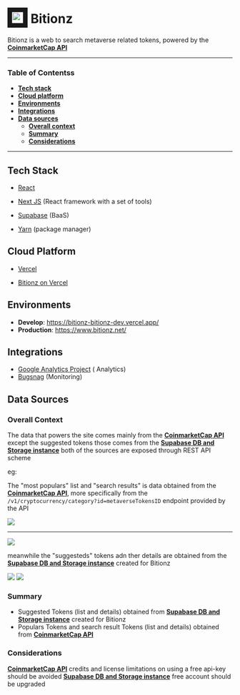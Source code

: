 <img src="https://cjpoeqgxfkzoleidhjwu.supabase.co/storage/v1/object/public/bitionz/public/logo" width="25" height="25" border="10" /> Bitionz
======

Bitionz is a web to search metaverse related tokens, powered by
the  **[CoinmarketCap API](https://coinmarketcap.com/api/documentation/v1/)**

----

### Table of Contentss

- **[Tech stack](#tech-stack)**<br>
- **[Cloud platform](#cloud-platform)**<br>
- **[Environments](#environments)**<br>
- **[Integrations](#integrations)**<br>
- **[Data sources](#data-sources)**<br>
    - **[Overall context](#overall-context)**<br>
    - **[Summary](#summary)**<br>
    - **[Considerations](#considerations)**<br>

---

## Tech Stack

- [React](https://es.reactjs.org/)

- [Next JS](https://nextjs.org/) (React framework with a set of tools)

- [Supabase](https://supabase.com/docs) (BaaS)

- [Yarn](https://yarnpkg.com/) (package manager)

## Cloud Platform

- [Vercel](https://vercel.com/)

- [Bitionz on Vercel ](https://vercel.com/bitionz-dev/bitionz)

## Environments

- **Develop**:  https://bitionz-bitionz-dev.vercel.app/
- **Production**: https://www.bitionz.net/

## Integrations

- [Google Analytics Project](https://analytics.google.com/analytics/web/#/p313514131/reports/intelligenthome) (
  Analytics)
- [Bugsnag](https://app.bugsnag.com/bitionz/bitionz/overview?release_stage=production) (Monitoring)

## Data Sources

### Overall Context

The data that powers the site comes mainly from
the **[CoinmarketCap API](https://coinmarketcap.com/api/documentation/v1/)**
except the suggested tokens those comes from
the **[Supabase DB and Storage instance](https://coinmarketcap.com/api/documentation/v1/)** both of the sources are
exposed through REST API scheme

eg:

The "most populars" list and "search results" is data obtained from
the **[CoinmarketCap API](https://coinmarketcap.com/api/documentation/v1/)**, more specifically from the
`/v1/cryptocurrency/category?id=metaverseTokensID` endpoint provided by the API

<img src="https://cjpoeqgxfkzoleidhjwu.supabase.co/storage/v1/object/public/bitionz/documentation/CMKTCP example.png" />
<hr/>

<img src="https://cjpoeqgxfkzoleidhjwu.supabase.co/storage/v1/object/public/bitionz/documentation/CMCexpamle2.png" />

meanwhile the "suggesteds" tokens adn ther details are obtained from
the **[Supabase DB and Storage instance](https://coinmarketcap.com/api/documentation/v1/)** created for Bitionz

<img src="https://cjpoeqgxfkzoleidhjwu.supabase.co/storage/v1/object/public/bitionz/documentation/suggesteds1.png" />

<img src="https://cjpoeqgxfkzoleidhjwu.supabase.co/storage/v1/object/public/bitionz/documentation/suggesteds2.png" />

### Summary

- Suggested Tokens (list and details) obtained
  from  **[Supabase DB and Storage instance](https://coinmarketcap.com/api/documentation/v1/)** created for Bitionz
- Populars Tokens and search result Tokens (list and details) obtained
  from **[CoinmarketCap API](https://coinmarketcap.com/api/documentation/v1/)**

### Considerations

**[CoinmarketCap API](https://coinmarketcap.com/api/documentation/v1/)** credits and license limitations on using a free
api-key should be avoided
**[Supabase DB and Storage instance](https://coinmarketcap.com/api/documentation/v1/)**  free account should be upgraded












